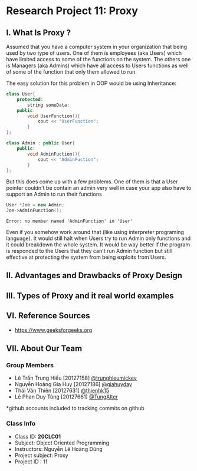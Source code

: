# Research Project 11: Proxy
## I. What Is Proxy ?
Assumed that you have a computer system in your organization that being used by two type of users. One of them is employees (aka Users) which have limited access to some of the functions on the system. The others one is Managers (aka Admins) which have all access to Users functions as well of some of the function that only them allowed to run.

The easy solution for this problem in OOP would be using Inheritance:
```c++
class User{
	protected:
		string someData;
	public:
		void UserFunction(){
			cout << "UserFunction";
		}
};

class Admin : public User{
	public:
		void AdminFuction(){
			cout << "AdminFuction";
		}
};
```

But this does come up with a few problems. One of them is that a User pointer couldn't be contain an admin very well in case your app also have to support an Admin to run their functions
```c++
User *Joe = new Admin;
Joe->AdminFunction();
```
```
Error: no member named 'AdminFunction' in 'User'
```
Even if you somehow work around that (like using interpreter programing language). It would still halt when Users try to run Admin only functions and it could breakdown the whole system. It would be way better if the program is responded to the Users that they can't run Admin function but still effective at protecting the system from being exploits from Users.

## II. Advantages and Drawbacks of Proxy Design

## III. Types of Proxy and it real world examples

## VI. Reference Sources
- https://www.geeksforgeeks.org

## VII. About Our Team

### Group Members

- Lê Trần Trung Hiếu [20127158] [@trunghieumickey](https://github.com/trunghieumickey)
- Nguyễn Hoàng Gia Huy [20127186] [@giahuyday](https://github.com/giahuyday)
- Thái Văn Thiên [20127631] [@thienhk15](https://github.com/thienhk15)
- Lê Phan Duy Tùng [20127661] [@TungAlter](https://github.com/TungAlter)

*github accounts included to tracking commits on github

### Class Info
- Class ID: **20CLC01**
- Subject: 	Object Oriented Programming
- Instructors: Nguyễn Lê Hoàng Dũng
- Project subject: Proxy
- Project ID : 11
